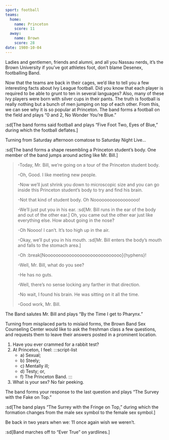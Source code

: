 ```yaml
---
sport: football
teams:
  home:
    name: Princeton
    score: 11
  away:
    name: Brown
    score: 28
date: 1980-10-04
---
```


Ladies and gentlemen, friends and alumni, and all you Nassau nerds, it’s the Brown University if you’ve got athletes foot, don’t blame Desenex, footballing Band.

Now that the teams are back in their cages, we’d like to tell you a few interesting facts about Ivy League football. Did you know that each player is required to be able to grunt to ten in several languages? Also, many of these Ivy players were born with silver cups in their pants. The truth is football is really nothing but a bunch of men jumping on top of each other. From this, we can see why it is so popular at Princeton. The band forms a football on the field and plays “0 and 2, No Wonder You’re Blue.”

:sd[The band forms said football and plays “Five Foot Two, Eyes of Blue,” during which the football deflates.]

Turning from Saturday afternoon comatose to Saturday Night Live...

:sd[The band forms a shape resembling a Princeton student’s body. One member of the band jumps around acting like Mr. Bill.]

> -Today, Mr. Bill, we’re going on a tour of the Princeton student body.
>
> -Oh, Good. I like meeting new people.
>
> -Now we’ll just shrink you down to microscopic size and you can go inside this Princeton student’s body to try and find his brain.
>
> -Not that kind of student body. Oh Nooooooooooooooooo!
>
> -We’ll just put you in his ear. :sd[Mr. Bill runs in the ear of the body and out of the other ear.] Oh, you came out the other ear just like everything else. How about going in the nose?
>
> -Oh Noooo! I can’t. It’s too high up in the air.
>
> -Okay, we’ll put you in his mouth. :sd[Mr. Bill enters the body’s mouth and falls to the stomach area.]
>
> -Oh :break[Nooooooooooooooooooooooooooooo]{hyphens}!
>
> -Well, Mr. Bill, what do you see?
>
> -He has no guts.
>
> -Well, there’s no sense locking any farther in that direction.
>
> -No wait, I found his brain. He was sitting on it all the time.
>
> -Good work, Mr. Bill.

The Band salutes Mr. Bill and plays “By the Time I get to Pharynx.”

Turning from misplaced parts to mislaid forms, the Brown Band Sex Counseling Center would like to ask the freshman class a few questions, and requests them to leave their answers posted in a prominent location.

<!-- prettier-ignore -->
1. Have you ever crammed for a rabbit test?
2. At Princeton, I feel:
    :::script-list
   - a) Sexual;
   - b) Steely;
   - c) Mentally ill;
   - d) Testy; or,
   - f) The Princeton Band.
   :::
3. What is your sex? No fair peeking.

The band forms your response to the last question and plays “The Survey with the Fake on Top.”

:sd[The band plays “The Surrey with the Fringe on Top,” during which the formation changes from the male sex symbol to the female sex symbol.]

Be back in two years when we: 11 once again wish we weren’t.

:sd[Band marches off to “Ever True” on yardlines.]
